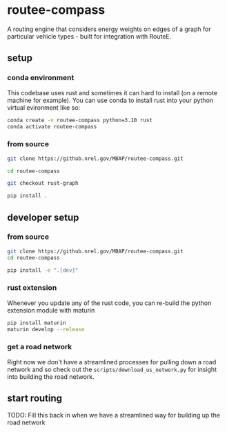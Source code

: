 # routee-compass

A routing engine that considers energy weights on edges of a graph for particular vehicle types - built for integration with RouteE.

## setup

### conda environment

This codebase uses rust and sometimes it can hard to install (on a remote machine for example). 
You can use conda to install rust into your python virtual evironment like so:

```bash
conda create -n routee-compass python=3.10 rust
conda activate routee-compass
```

### from source

```bash
git clone https://github.nrel.gov/MBAP/routee-compass.git

cd routee-compass

git checkout rust-graph

pip install .
```

## developer setup

### from source

```bash
git clone https://github.nrel.gov/MBAP/routee-compass.git
cd routee-compass

pip install -e ".[dev]"
```

### rust extension

Whenever you update any of the rust code, you can re-build the python extension module with maturin 

```bash
pip install maturin
maturin develop --release
```

### get a road network

Right now we don't have a streamlined processes for pulling down a road network and so check out the
`scripts/download_us_network.py` for insight into building the road network.

## start routing

TODO: Fill this back in when we have a streamlined way for building up the road network

